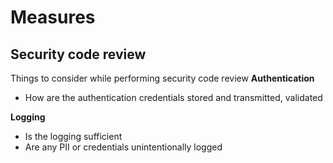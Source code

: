 # Measures

## Security code review
Things to consider while performing security code review
**Authentication**
* How are the authentication credentials stored and transmitted, validated
  
**Logging**
* Is the logging sufficient
* Are any PII or credentials unintentionally logged
